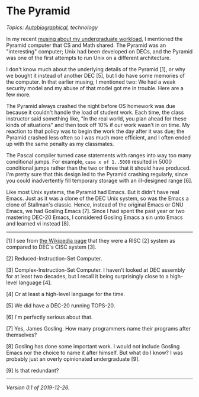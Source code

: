 The Pyramid
===========

*Topics: [Autobiographical](index-autobiographical), technology*

In my recent [musing about my undergraduate workload](samr-undergraduate-work-2019-12-28), I
mentioned the Pyramid computer that CS and Math shared.  The Pyramid
was an "interesting" computer; Unix had been developed on DECs, and
the Pyramid was one of the first attempts to run Unix on a different
architecture.

I don't know much about the underlying details of the Pyramid [1], or
why we bought it instead of another DEC [5], but I do have some
memories of the computer.  In that earlier musing, I mentioned two:
We had a weak security model and my abuse of that model got me in
trouble.  Here are a few more.

The Pyramid always crashed the night before OS homework was due
because it couldn't handle the load of student work.  Each time,
the class instructor said something like, "In the real world, you
plan ahead for these kinds of situations" and then took off 10% if
our work wasn't in on time.  My reaction to that policy was to begin
the work the day after it was due; the Pyramid crashed less often so
I was much more efficient, and I often ended up with the same penalty
as my classmates.

The Pascal compiler turned case statements with ranges into way too
many conditional jumps.  For example, `case x of 1..5000` resulted
in 5000 conditional jumps rather than the two or three that
it should have produced.  I'm pretty sure that this design led to
the Pyramid crashing regularly, since you could inadvertently fill 
temporary storage with an ill-designed range [6].

Like most Unix systems, the Pyramid had Emacs.  But it didn't have
real Emacs.  Just as it was a clone of the DEC Unix system, so was
the Emacs a clone of Stallman's classic.  Hence, instead of the
original Emacs or GNU Emacs, we had Gosling Emacs [7].  Since I had
spent the past year or two mastering DEC-20 Emacs, I considered
Gosling Emacs a sin unto Emacs and learned vi instead [8].

---

[1] I see from [the Wikipedia
page](https://en.wikipedia.org/wiki/Pyramid_Technology) that they
were a RISC [2] system as compared to DEC's CISC system [3].

[2] Reduced-Instruction-Set Computer.

[3] Complex-Instruction-Set Computer.  I haven't looked at DEC assembly
for at least two decades, but I recall it being surprisingly close to
a high-level language [4].

[4] Or at least a high-level language for the time.

[5] We did have a DEC-20 running TOPS-20.

[6] I'm perfectly serious about that.

[7] Yes, James Gosling.  How many programmers name their programs after
themselves?

[8] Gosling has done some important work.  I would not include Gosling
Emacs nor the choice to name it after himself.  But what do I know?  I
was probably just an overly opinionated undergraduate [9].

[9] Is that redundant?

---

*Version 0.1 of 2019-12-26.*

